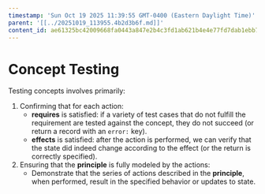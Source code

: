 ```yaml
---
timestamp: 'Sun Oct 19 2025 11:39:55 GMT-0400 (Eastern Daylight Time)'
parent: '[[../20251019_113955.4b2d3b6f.md]]'
content_id: ae61325bc42009668fa0443a847e2b4c3fd1ab621b4e4e77fd7dab1ebb7f7fda
---
```


# Concept Testing

Testing concepts involves primarily:

1. Confirming that for each action:
   * **requires** is satisfied: if a variety of test cases that do not fulfill the requirement are tested against the concept, they do not succeed (or return a record with an `error:` key).
   * **effects** is satisfied: after the action is performed, we can verify that the state did indeed change according to the effect (or the return is correctly specified).
2. Ensuring that the **principle** is fully modeled by the actions:
   * Demonstrate that the series of actions described in the **principle**, when performed, result in the specified behavior or updates to state.
